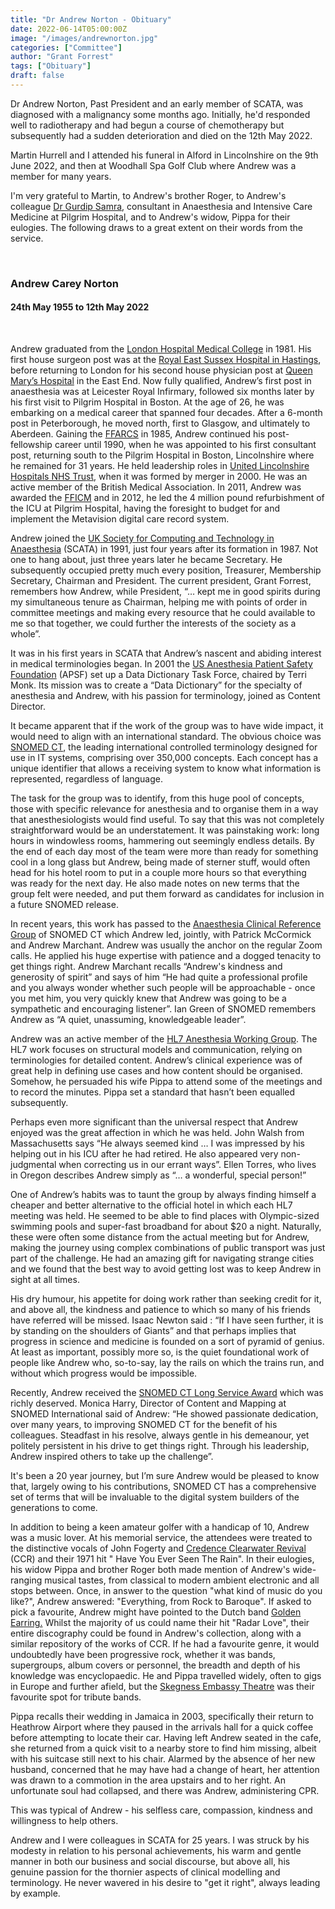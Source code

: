 ```yaml
---
title: "Dr Andrew Norton - Obituary"
date: 2022-06-14T05:00:00Z
image: "/images/andrewnorton.jpg"
categories: ["Committee"]
author: "Grant Forrest"
tags: ["Obituary"]
draft: false
---
```

Dr Andrew Norton, Past President and an early member of SCATA, was diagnosed with a malignancy some months ago. 
Initially, he'd responded well to radiotherapy and had begun a course of chemotherapy but subsequently had a sudden 
deterioration and died on the 12th May 2022.

Martin Hurrell and I attended his funeral in Alford in Lincolnshire 
on the 9th June 2022, and then at Woodhall Spa Golf Club where Andrew was a member for many years.</p><p>I'm very 
grateful to Martin, to Andrew's brother Roger, to Andrew's colleague [Dr Gurdip Samra](https://www.ulh.nhs.uk/consultants/gurdip-samra/), consultant in Anaesthesia and Intensive Care Medicine at Pilgrim 
Hospital, and to Andrew's widow, Pippa for their eulogies. The following draws to a great extent on their words from 
the service.

<br>

### Andrew Carey Norton
#### 24th May 1955 to 12th May 2022

<br>

Andrew graduated from
the [London Hospital Medical College](https://en.wikipedia.org/wiki/Barts_and_The_London_School_of_Medicine_and_Dentistry#London_Hospital_Medical_College)
in 1981. His first house surgeon post was at
the [Royal East Sussex Hospital in Hastings](https://www.esht.nhs.uk/history/the-nhs-at-70-years-old/nhs-70th-royal-east-sussex-hospital/),
before returning to London for his second house physician post
at [Queen Mary’s Hospital](https://en.wikipedia.org/wiki/Queen_Mary%27s_Hospital_for_the_East_End) in the East End. Now
fully qualified, Andrew’s first post in anaesthesia was at Leicester Royal Infirmary, followed six months later by his
first visit to Pilgrim Hospital in Boston. At the age of 26, he was embarking on a medical career that spanned four
decades. After a 6-month post in Peterborough, he moved north, first to Glasgow, and ultimately to Aberdeen. Gaining
the [FFARCS](https://rcoa.ac.uk/about-college/heritage/origins-royal-college-anaesthetists-its-fellowship) in 1985,
Andrew continued his post-fellowship career until 1990, when he was appointed to his first consultant post, returning
south to the Pilgrim Hospital in Boston, Lincolnshire where he remained for 31 years. He held leadership roles
in [United Lincolnshire Hospitals NHS Trust](https://www.ulh.nhs.uk/), when it was formed by merger in 2000. He was an
active member of the British Medical Association. In 2011, Andrew was awarded the [FFICM](https://ficm.ac.uk/) and in 2012, he led the 4 million pound refurbishment of the ICU at Pilgrim Hospital, having the foresight to
budget for and implement the Metavision digital care record system.

Andrew joined the [UK Society for Computing and Technology in Anaesthesia](https://www.scata.org.uk) (SCATA) in 1991,
just four years after its formation in 1987. Not one to hang about, just three years later he became Secretary. He
subsequently occupied pretty much every position, Treasurer, Membership Secretary, Chairman and President. The current
president, Grant Forrest, remembers how Andrew, while President, “… kept me in good spirits during my simultaneous
tenure as Chairman, helping me with points of order in committee meetings and making every resource that he could
available to me so that together, we could further the interests of the society as a whole”.

It was in his first years in SCATA that Andrew’s nascent and abiding interest in medical terminologies began. In 2001
the [US Anesthesia Patient Safety Foundation](https://www.apsf.org/) (APSF) set up a Data Dictionary Task Force, chaired
by Terri Monk. Its mission was to create a “Data Dictionary” for the specialty of anesthesia and Andrew, with his
passion for terminology, joined as Content Director.

It became apparent that if the work of the group was to have wide impact, it would need to align with an international
standard. The obvious choice was [SNOMED CT](https://www.snomed.org/), the leading international controlled terminology
designed for use in IT systems, comprising over 350,000 concepts. Each concept has a unique identifier that allows a
receiving system to know what information is represented, regardless of language.

The task for the group was to identify, from this huge pool of concepts, those with specific relevance for anesthesia
and to organise them in a way that anesthesiologists would find useful. To say that this was not completely
straightforward would be an understatement. It was painstaking work: long hours in windowless rooms, hammering out
seemingly endless details. By the end of each day most of the team were more than ready for something cool in a long
glass but Andrew, being made of sterner stuff, would often head for his hotel room to put in a couple more hours so that
everything was ready for the next day. He also made notes on new terms that the group felt were needed, and put them
forward as candidates for inclusion in a future SNOMED release.

In recent years, this work has passed to
the [Anaesthesia Clinical Reference Group](https://confluence.ihtsdotools.org/display/ACRGT) of SNOMED CT which Andrew
led, jointly, with Patrick McCormick and Andrew Marchant. Andrew was usually the anchor on the regular Zoom calls. He
applied his huge expertise with patience and a dogged tenacity to get things right. Andrew Marchant recalls “Andrew's
kindness and generosity of spirit” and says of him “He had quite a professional profile and you always wonder whether
such people will be approachable - once you met him, you very quickly knew that Andrew was going to be a sympathetic and
encouraging listener”. Ian Green of SNOMED remembers Andrew as “A quiet, unassuming, knowledgeable leader”.

Andrew was an active member of
the [HL7 Anesthesia Working Group](https://confluence.hl7.org/display/Ant/Anesthesia+WorkGroup+Home). The HL7 work
focuses on structural models and communication, relying on terminologies for detailed content. Andrew’s clinical
experience was of great help in defining use cases and how content should be organised. Somehow, he persuaded his wife
Pippa to attend some of the meetings and to record the minutes. Pippa set a standard that hasn’t been equalled
subsequently.

Perhaps even more significant than the universal respect that Andrew enjoyed was the great affection in which he was
held. John Walsh from Massachusetts says “He always seemed kind … I was impressed by his helping out in his ICU after he
had retired. He also appeared very non-judgmental when correcting us in our errant ways”. Ellen Torres, who lives in
Oregon describes Andrew simply as “… a wonderful, special person!”

One of Andrew’s habits was to taunt the group by always finding himself a cheaper and better alternative to the official
hotel in which each HL7 meeting was held. He seemed to be able to find places with Olympic-sized swimming pools and
super-fast broadband for about $20 a night. Naturally, these were often some distance from the actual meeting but for
Andrew, making the journey using complex combinations of public transport was just part of the challenge. He had an
amazing gift for navigating strange cities and we found that the best way to avoid getting lost was to keep Andrew in
sight at all times.

His dry humour, his appetite for doing work rather than seeking credit for it, and above all, the kindness and patience
to which so many of his friends have referred will be missed. Isaac Newton said : “If I have seen further, it is by
standing on the shoulders of Giants” and that perhaps implies that progress in science and medicine is founded on a sort
of pyramid of genius. At least as important, possibly more so, is the quiet foundational work of people like Andrew who,
so-to-say, lay the rails on which the trains run, and without which progress would be impossible.

Recently, Andrew received
the [SNOMED CT Long Service Award](https://confluence.ihtsdotools.org/display/ACRGT/Andrew+Norton+-+long+service+award)
which was richly deserved. Monica Harry, Director of Content and Mapping at SNOMED International said of Andrew: “He
showed passionate dedication, over many years, to improving SNOMED CT for the benefit of his colleagues. Steadfast in
his resolve, always gentle in his demeanour, yet politely persistent in his drive to get things right. Through his
leadership, Andrew inspired others to take up the challenge”.

It's been a 20 year journey, but I’m sure Andrew would be pleased to know that, largely owing to his contributions,
SNOMED CT has a comprehensive set of terms that will be invaluable to the digital system builders of the generations to
come.

In addition to being a keen amateur golfer with a handicap of 10, Andrew was a music lover. At his memorial service, the
attendees were treated to the distinctive vocals of John Fogerty
and [Credence Clearwater Revival](https://en.wikipedia.org/wiki/Creedence_Clearwater_Revival) (CCR) and their 1971 hit "
Have You Ever Seen The Rain". In their eulogies, his widow Pippa and brother Roger both made mention of Andrew's
wide-ranging musical tastes, from classical to modern ambient electronic and all stops between. Once, in answer to the
question "what kind of music do you like?", Andrew answered: "Everything, from Rock to Baroque". If asked to pick a
favourite, Andrew might have pointed to the Dutch band [Golden Earring.](https://en.wikipedia.org/wiki/Golden_Earring)
Whilst the majority of us could name their hit "Radar Love", their entire discography could be found in Andrew's
collection, along with a similar repository of the works of CCR. If he had a favourite genre, it would undoubtedly have
been progressive rock, whether it was bands, supergroups, album covers or personnel, the breadth and depth of his
knowledge was encyclopaedic. He and Pippa travelled widely, often to gigs in Europe and further afield, but
the [Skegness Embassy Theatre](https://embassytheatre.co.uk/) was their favourite spot for tribute bands.

Pippa recalls their wedding in Jamaica in 2003, specifically their return to Heathrow Airport where they paused in the
arrivals hall for a quick coffee before attempting to locate their car. Having left Andrew seated in the cafe, she
returned from a quick visit to a nearby store to find him missing, albeit with his suitcase still next to his chair.
Alarmed by the absence of her new husband, concerned that he may have had a change of heart, her attention was drawn to
a commotion in the area upstairs and to her right. An unfortunate soul had collapsed, and there was Andrew,
administering CPR.

This was typical of Andrew - his selfless care, compassion, kindness and willingness to help others.

Andrew and I were colleagues in SCATA for 25 years. I was struck by his modesty in relation to his personal
achievements, his warm and gentle manner in both our business and social discourse, but above all, his genuine passion
for the thornier aspects of clinical modelling and terminology. He never wavered in his desire to "get it right", always
leading by example.
